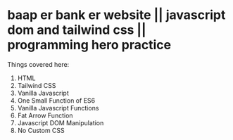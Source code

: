 ﻿# baap er bank er website || javascript dom and tailwind css || programming hero practice


Things covered here:

1. HTML
2. Tailwind CSS 
3. Vanilla Javascript
4. One Small Function of ES6
5. Vanilla Javascript Functions
6. Fat Arrow Function
7. Javascript DOM Manipulation
8. No Custom CSS